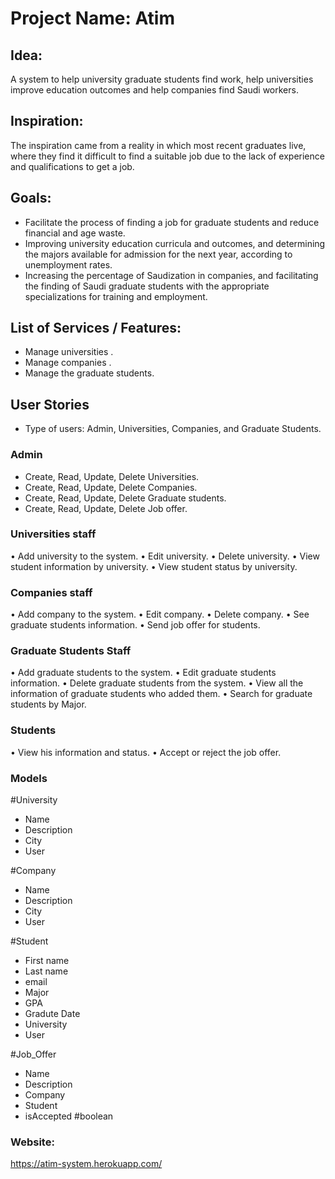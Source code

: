 # Project Name: Atim

## Idea:
A system to help university graduate students find work, help universities improve education outcomes and help companies find Saudi workers.

## Inspiration:
The inspiration came from a reality in which most recent graduates live, where they find it difficult to find a suitable job due to the lack of experience and qualifications to get a job.

## Goals:
- Facilitate the process of finding a job for graduate students and reduce financial and age waste.
- Improving university education curricula and outcomes, and determining the majors available for admission for the next year, according to unemployment rates.
- Increasing the percentage of Saudization in companies, and facilitating the finding of Saudi graduate students with the appropriate specializations for training and employment.

## List of Services / Features:

- Manage universities . 
- Manage companies . 
- Manage the graduate students.


## User Stories
- Type of users: Admin, Universities, Companies, and Graduate Students.

### Admin

- Create, Read, Update, Delete Universities. 
- Create, Read, Update, Delete Companies. 
- Create, Read, Update, Delete Graduate students.
- Create, Read, Update, Delete Job offer.


### Universities staff
•	Add university to the system.
•	Edit university.
•	Delete university.
•	View student information by university.
•	View student status by university.

### Companies staff
•	Add company to the system.
•	Edit company.
•	Delete company.
•	See graduate students information.
•	Send job offer for students.

### Graduate Students Staff
•	Add graduate students to the system.
•	Edit graduate students information.
•	Delete graduate students from the system.
•	View all the information of graduate students who added them.
•	Search for graduate students by Major.

### Students
•	View his information and status.
•	Accept or reject the job offer.


### Models
#University 
  - Name 
  - Description
  - City
  - User
  
#Company
  - Name
  - Description
  - City
  - User

#Student
  - First name
  - Last name
  - email
  - Major
  - GPA
  - Gradute Date
  - University
  - User


#Job_Offer
  - Name 
  - Description
  - Company
  - Student 
  - isAccepted #boolean


### Website:
https://atim-system.herokuapp.com/

